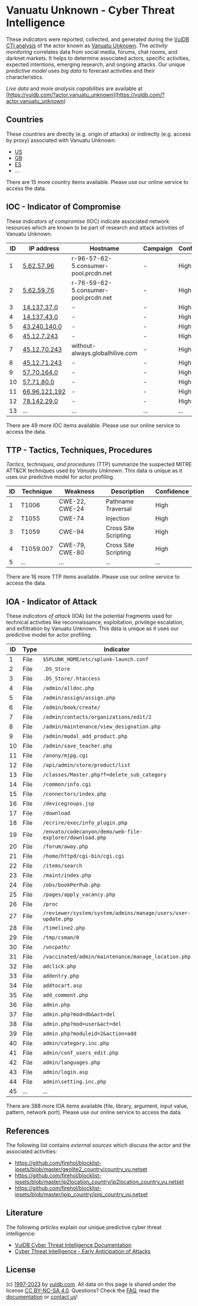 # Vanuatu Unknown - Cyber Threat Intelligence

These _indicators_ were reported, collected, and generated during the [VulDB CTI analysis](https://vuldb.com/?kb.cti) of the actor known as [Vanuatu Unknown](https://vuldb.com/?actor.vanuatu_unknown). The _activity monitoring_ correlates data from social media, forums, chat rooms, and darknet markets. It helps to determine associated actors, specific activities, expected intentions, emerging research, and ongoing attacks. Our unique _predictive model_ uses _big data_ to forecast activities and their characteristics.

_Live data_ and more _analysis capabilities_ are available at [https://vuldb.com/?actor.vanuatu_unknown](https://vuldb.com/?actor.vanuatu_unknown)

## Countries

These _countries_ are directly (e.g. origin of attacks) or indirectly (e.g. access by proxy) associated with Vanuatu Unknown:

* [US](https://vuldb.com/?country.us)
* [GB](https://vuldb.com/?country.gb)
* [ES](https://vuldb.com/?country.es)
* ...

There are 15 more country items available. Please use our online service to access the data.

## IOC - Indicator of Compromise

These _indicators of compromise_ (IOC) indicate associated network resources which are known to be part of research and attack activities of Vanuatu Unknown.

ID | IP address | Hostname | Campaign | Confidence
-- | ---------- | -------- | -------- | ----------
1 | [5.62.57.96](https://vuldb.com/?ip.5.62.57.96) | r-96-57-62-5.consumer-pool.prcdn.net | - | High
2 | [5.62.59.76](https://vuldb.com/?ip.5.62.59.76) | r-76-59-62-5.consumer-pool.prcdn.net | - | High
3 | [14.137.37.0](https://vuldb.com/?ip.14.137.37.0) | - | - | High
4 | [14.137.43.0](https://vuldb.com/?ip.14.137.43.0) | - | - | High
5 | [43.240.140.0](https://vuldb.com/?ip.43.240.140.0) | - | - | High
6 | [45.12.7.243](https://vuldb.com/?ip.45.12.7.243) | - | - | High
7 | [45.12.70.243](https://vuldb.com/?ip.45.12.70.243) | without-always.globalhilive.com | - | High
8 | [45.12.71.243](https://vuldb.com/?ip.45.12.71.243) | - | - | High
9 | [57.70.164.0](https://vuldb.com/?ip.57.70.164.0) | - | - | High
10 | [57.71.80.0](https://vuldb.com/?ip.57.71.80.0) | - | - | High
11 | [66.96.121.192](https://vuldb.com/?ip.66.96.121.192) | - | - | High
12 | [78.142.29.0](https://vuldb.com/?ip.78.142.29.0) | - | - | High
13 | ... | ... | ... | ...

There are 49 more IOC items available. Please use our online service to access the data.

## TTP - Tactics, Techniques, Procedures

_Tactics, techniques, and procedures_ (TTP) summarize the suspected MITRE ATT&CK techniques used by _Vanuatu Unknown_. This data is unique as it uses our predictive model for actor profiling.

ID | Technique | Weakness | Description | Confidence
-- | --------- | -------- | ----------- | ----------
1 | T1006 | CWE-22, CWE-24 | Pathname Traversal | High
2 | T1055 | CWE-74 | Injection | High
3 | T1059 | CWE-94 | Cross Site Scripting | High
4 | T1059.007 | CWE-79, CWE-80 | Cross Site Scripting | High
5 | ... | ... | ... | ...

There are 16 more TTP items available. Please use our online service to access the data.

## IOA - Indicator of Attack

These _indicators of attack_ (IOA) list the potential fragments used for technical activities like reconnaissance, exploitation, privilege escalation, and exfiltration by Vanuatu Unknown. This data is unique as it uses our predictive model for actor profiling.

ID | Type | Indicator | Confidence
-- | ---- | --------- | ----------
1 | File | `$SPLUNK_HOME/etc/splunk-launch.conf` | High
2 | File | `.DS_Store` | Medium
3 | File | `.DS_Store/.htaccess` | High
4 | File | `/admin/alldoc.php` | High
5 | File | `/admin/assign/assign.php` | High
6 | File | `/admin/book/create/` | High
7 | File | `/admin/contacts/organizations/edit/2` | High
8 | File | `/admin/maintenance/view_designation.php` | High
9 | File | `/admin/modal_add_product.php` | High
10 | File | `/admin/save_teacher.php` | High
11 | File | `/anony/mjpg.cgi` | High
12 | File | `/api/admin/store/product/list` | High
13 | File | `/classes/Master.php?f=delete_sub_category` | High
14 | File | `/common/info.cgi` | High
15 | File | `/connectors/index.php` | High
16 | File | `/devicegroups.jsp` | High
17 | File | `/download` | Medium
18 | File | `/ecrire/exec/info_plugin.php` | High
19 | File | `/envato/codecanyon/demo/web-file-explorer/download.php` | High
20 | File | `/forum/away.php` | High
21 | File | `/home/httpd/cgi-bin/cgi.cgi` | High
22 | File | `/items/search` | High
23 | File | `/maint/index.php` | High
24 | File | `/obs/bookPerPub.php` | High
25 | File | `/pages/apply_vacancy.php` | High
26 | File | `/proc` | Low
27 | File | `/reviewer/system/system/admins/manage/users/user-update.php` | High
28 | File | `/timeline2.php` | High
29 | File | `/tmp/csman/0` | Medium
30 | File | `/uncpath/` | Medium
31 | File | `/vaccinated/admin/maintenance/manage_location.php` | High
32 | File | `adclick.php` | Medium
33 | File | `addentry.php` | Medium
34 | File | `addtocart.asp` | High
35 | File | `add_comment.php` | High
36 | File | `admin.php` | Medium
37 | File | `admin.php?mod=db&act=del` | High
38 | File | `admin.php?mod=user&act=del` | High
39 | File | `admin.php?moduleid=2&action=add` | High
40 | File | `admin/category.inc.php` | High
41 | File | `admin/conf_users_edit.php` | High
42 | File | `admin/languages.php` | High
43 | File | `admin/login.asp` | High
44 | File | `admin\setting.inc.php` | High
45 | ... | ... | ...

There are 388 more IOA items available (file, library, argument, input value, pattern, network port). Please use our online service to access the data.

## References

The following list contains _external sources_ which discuss the actor and the associated activities:

* https://github.com/firehol/blocklist-ipsets/blob/master/geolite2_country/country_vu.netset
* https://github.com/firehol/blocklist-ipsets/blob/master/ip2location_country/ip2location_country_vu.netset
* https://github.com/firehol/blocklist-ipsets/blob/master/ipip_country/ipip_country_vu.netset

## Literature

The following _articles_ explain our unique predictive cyber threat intelligence:

* [VulDB Cyber Threat Intelligence Documentation](https://vuldb.com/?kb.cti)
* [Cyber Threat Intelligence - Early Anticipation of Attacks](https://www.scip.ch/en/?labs.20201022)

## License

(c) [1997-2023](https://vuldb.com/?kb.changelog) by [vuldb.com](https://vuldb.com/?kb.about). All data on this page is shared under the license [CC BY-NC-SA 4.0](https://creativecommons.org/licenses/by-nc-sa/4.0/). Questions? Check the [FAQ](https://vuldb.com/?kb.faq), read the [documentation](https://vuldb.com/?kb) or [contact us](https://vuldb.com/?contact)!
